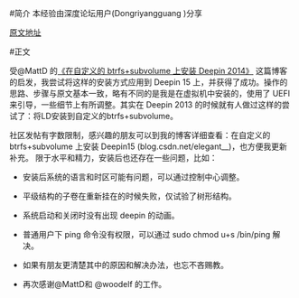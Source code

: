 #简介
本经验由深度论坛用户(Dongriyangguang )分享

[原文地址](https://bbs.deepin.org/forum.php?mod=viewthread&tid=135172)

#正文

受@MattD 的[《在自定义的 btrfs+subvolume 上安装 Deepin 2014》](https://iammattd.github.io/2015/05/07/install-deepin-2014-onto-customized-btrfs-with-subvolume.html) 这篇博客的启发，我尝试将这样的安装方式应用到 Deepin 15 上，并获得了成功。操作的思路、步骤与原文基本一致，略有不同的是我是在虚拟机中安装的，使用了 UEFI 来引导，一些细节上有所调整。其实在 Deepin 2013 的时候就有人做过这样的尝试了：将LD安装到自定义的btrfs+subvolume。

社区发帖有字数限制，感兴趣的朋友可以到我的博客详细查看：在自定义的 btrfs+subvolume 上安装 Deepin15 (blog.csdn.net/elegant__)，也方便我更新补充。
限于水平和精力，安装后也还存在一些问题，比如：

- 安装后系统的语言和时区可能有问题，可以通过控制中心调整。

- 平级结构的子卷在重新挂在的时候失败，仅试验了树形结构。

- 系统启动和关闭时没有出现 deepin 的动画。

- 普通用户下 ping 命令没有权限，可以通过 sudo chmod u+s /bin/ping 解决。

- 如果有朋友更清楚其中的原因和解决办法，也忘不吝赐教。

- 再次感谢@MattD和 @woodelf 的工作。